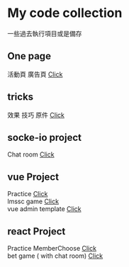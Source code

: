 # My code collection

一些過去執行項目或是備存



## One page
活動頁 廣告頁
[Click](https://kenyeh.github.io/collection/components)

## tricks
效果 技巧 原件
[Click](https://kenyeh.github.io/collection/tricks)


## socke-io project
Chat room [Click](https://kenyeh.github.io/collection/project/ChatRoom(socketio))


## vue Project
Practice [Click](https://kenyeh.github.io/collection/project/vue/vue-practice)<br>
lmssc game [Click](https://kenyeh.github.io/collection/project/vue/vue-lmssc)<br>
vue admin template [Click](https://kenyeh.github.io/collection/project/vue/vue-admin)<br>


## react Project 
Practice MemberChoose [Click](https://kenyeh.github.io/collection/project/react/MemberChoose)<br>
bet game ( with chat room) [Click](https://kenyeh.github.io/collection/project/react/bet/demo)
